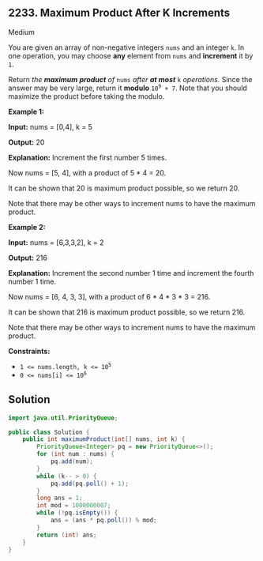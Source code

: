 ## 2233\. Maximum Product After K Increments

Medium

You are given an array of non-negative integers `nums` and an integer `k`. In one operation, you may choose **any** element from `nums` and **increment** it by `1`.

Return _the **maximum** **product** of_ `nums` _after **at most**_ `k` _operations._ Since the answer may be very large, return it **modulo** <code>10<sup>9</sup> + 7</code>. Note that you should maximize the product before taking the modulo.

**Example 1:**

**Input:** nums = [0,4], k = 5

**Output:** 20

**Explanation:** Increment the first number 5 times.

Now nums = [5, 4], with a product of 5 \* 4 = 20.

It can be shown that 20 is maximum product possible, so we return 20.

Note that there may be other ways to increment nums to have the maximum product.

**Example 2:**

**Input:** nums = [6,3,3,2], k = 2

**Output:** 216

**Explanation:** Increment the second number 1 time and increment the fourth number 1 time.

Now nums = [6, 4, 3, 3], with a product of 6 \* 4 \* 3 \* 3 = 216.

It can be shown that 216 is maximum product possible, so we return 216.

Note that there may be other ways to increment nums to have the maximum product.

**Constraints:**

*   <code>1 <= nums.length, k <= 10<sup>5</sup></code>
*   <code>0 <= nums[i] <= 10<sup>6</sup></code>

## Solution

```java
import java.util.PriorityQueue;

public class Solution {
    public int maximumProduct(int[] nums, int k) {
        PriorityQueue<Integer> pq = new PriorityQueue<>();
        for (int num : nums) {
            pq.add(num);
        }
        while (k-- > 0) {
            pq.add(pq.poll() + 1);
        }
        long ans = 1;
        int mod = 1000000007;
        while (!pq.isEmpty()) {
            ans = (ans * pq.poll()) % mod;
        }
        return (int) ans;
    }
}
```
